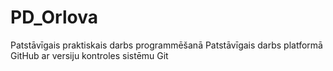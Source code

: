 # PD_Orlova
Patstāvīgais praktiskais darbs programmēšanā
Patstāvīgais darbs platformā GitHub ar versiju kontroles sistēmu Git
